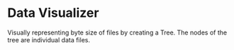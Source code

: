 # Data Visualizer
Visually representing byte size of files by creating a Tree.
The nodes of the tree are individual data files. 
